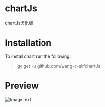 # chartJs
chartJs优化版

# Installation
To install chart run the following:
> go get -u github.com/wang-c-sir/chartJs
# Preview
![Image text](https://github.com/wang-c-sir/chartJs/preview/chart.png)
